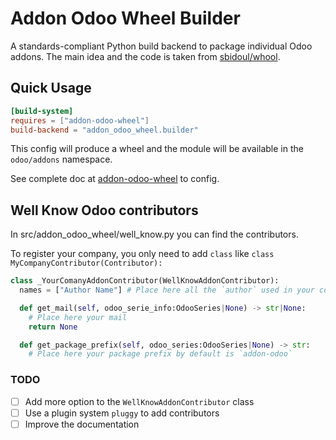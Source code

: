 # Addon Odoo Wheel Builder

A standards-compliant Python build backend to package individual Odoo addons.
The main idea and the code is taken from [sbidoul/whool](https://github.com/sbidoul/whool).

## Quick Usage

```toml
[build-system]
requires = ["addon-odoo-wheel"]
build-backend = "addon_odoo_wheel.builder"
```

This config will produce a wheel and the module will be available in the `odoo/addons` namespace.

See complete doc at [addon-odoo-wheel](https://pypi.org/project/addon-odoo-wheel/) to config.

## Well Know Odoo contributors

In src/addon_odoo_wheel/well_know.py you can find the contributors.

To register your company, you only need to add `class` like `class MyCompanyContributor(Contributor):`

```python
class _YourComanyAddonContributor(WellKnowAddonContributor):
  names = ["Author Name"] # Place here all the `author` used in your company

  def get_mail(self, odoo_serie_info:OdooSeries|None) -> str|None:
    # Place here your mail
    return None

  def get_package_prefix(self, odoo_series:OdooSeries|None) -> str:
    # Place here your package prefix by default is `addon-odoo`
```

### TODO

- [ ] Add more option to the `WellKnowAddonContributor` class
- [ ] Use a plugin system `pluggy` to add contributors
- [ ] Improve the documentation
